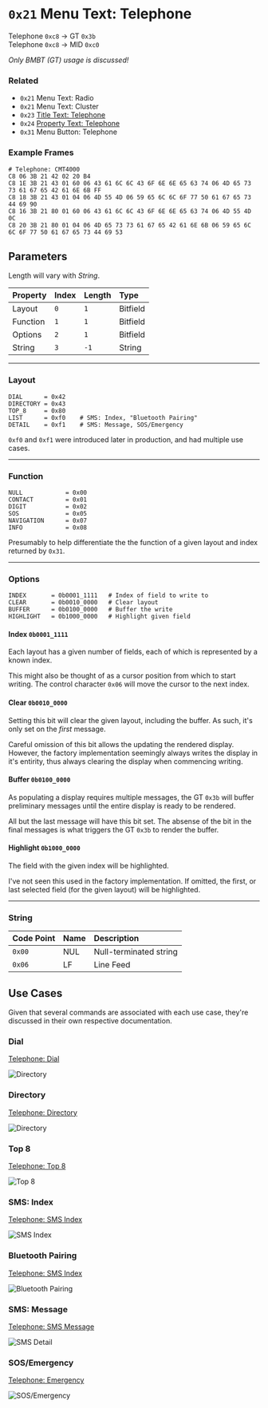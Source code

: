 # `0x21` Menu Text: Telephone

Telephone `0xc8` → GT `0x3b`  
Telephone `0xc8` → MID `0xc0`

*Only BMBT (GT) usage is discussed!*

### Related

- `0x21` Menu Text: Radio
- `0x21` Menu Text: Cluster
- `0x23` [Title Text: Telephone](23.md)
- `0x24` [Property Text: Telephone](24.md)
- `0x31` Menu Button: Telephone

### Example Frames
    
    # Telephone: CMT4000
    C8 06 3B 21 42 02 20 B4
    C8 1E 3B 21 43 01 60 06 43 61 6C 6C 43 6F 6E 6E 65 63 74 06 4D 65 73 73 61 67 65 42 61 6E 6B FF
    C8 18 3B 21 43 01 04 06 4D 55 4D 06 59 65 6C 6C 6F 77 50 61 67 65 73 44 69 90
    C8 16 3B 21 80 01 60 06 43 61 6C 6C 43 6F 6E 6E 65 63 74 06 4D 55 4D 0C
    C8 20 3B 21 80 01 04 06 4D 65 73 73 61 67 65 42 61 6E 6B 06 59 65 6C 6C 6F 77 50 61 67 65 73 44 69 53

<!--
    # MID (Telephone: ULF)
    C8 19 C0 21 40 00 60 06 20 20 44 49 41 4C 20 20 06 20 20 44 49 52 2E 20 20 00 61
    C8 19 C0 21 40 00 44 06 4E 4F 54 45 20 50 41 44 06 20 20 53 4F 53 20 20 20 00 3E
    C8 18 C0 21 40 00 08 06 20 20 20 20 20 20 20 20 06 AE AE 20 20 20 20 AD 00 D4
-->

## Parameters

Length will vary with *String*.

Property|Index|Length|Type
:-------|:----|:-----|:---
Layout|`0`|`1`|Bitfield
Function|`1`|`1`|Bitfield
Options|`2`|`1`|Bitfield
String|`3`|`-1`|String

---

### Layout
    
    DIAL      = 0x42
    DIRECTORY = 0x43
    TOP_8     = 0x80
    LIST      = 0xf0    # SMS: Index, "Bluetooth Pairing"
    DETAIL    = 0xf1    # SMS: Message, SOS/Emergency

`0xf0` and `0xf1` were introduced later in production, and had multiple use cases.

---

### Function
    
    NULL            = 0x00
    CONTACT         = 0x01
    DIGIT           = 0x02
    SOS             = 0x05
    NAVIGATION      = 0x07
    INFO            = 0x08

Presumably to help differentiate the the function of a given layout and index returned by `0x31`.

---

### Options

    INDEX       = 0b0001_1111   # Index of field to write to
    CLEAR       = 0b0010_0000   # Clear layout
    BUFFER      = 0b0100_0000   # Buffer the write
    HIGHLIGHT   = 0b1000_0000   # Highlight given field

#### Index `0b0001_1111`

Each layout has a given number of fields, each of which is represented by a known index.

This might also be thought of as a cursor position from which to start writing. The control character `0x06` will move the cursor to the next index.

#### Clear `0b0010_0000`

Setting this bit will clear the given layout, including the buffer. As such, it's only set on the *first* message.

Careful omission of this bit allows the updating the rendered display. However, the factory implementation seemingly always writes the display in it's entirity, thus always clearing the display when commencing writing.

#### Buffer `0b0100_0000`

As populating a display requires multiple messages, the GT `0x3b` will buffer preliminary messages until the entire display is ready to be rendered.

All but the last message will have this bit set. The absense of the bit in the final messages is what triggers the GT `0x3b` to render the buffer.

#### Highlight `0b1000_0000`

The field with the given index will be highlighted.

I've not seen this used in the factory implementation. If omitted, the first, or last selected field (for the given layout) will be highlighted.

---

### String

Code Point|Name|Description
:--|:--|:--
`0x00`|NUL|Null-terminated string
`0x06`|LF|Line Feed
    
## Use Cases

Given that several commands are associated with each use case, they're discussed in their own respective documentation.

### Dial

[Telephone: Dial](dial.md)

![Directory](21/42.JPG)

### Directory

[Telephone: Directory](directory.md)

![Directory](21/43.JPG)

### Top 8

[Telephone: Top 8](top_8.md)

![Top 8](21/80.JPG)

### SMS: Index

[Telephone: SMS Index](list.md)

![SMS Index](21/f0.jpeg)

### Bluetooth Pairing

[Telephone: SMS Index](list.md)

![Bluetooth Pairing](21/reference_pairing.jpg)

### SMS: Message

[Telephone: SMS Message](detail.md)

![SMS Detail](21/f1.jpeg)

### SOS/Emergency

[Telephone: Emergency](detail.md)

![SOS/Emergency](sms/sms_emergency.jpg)